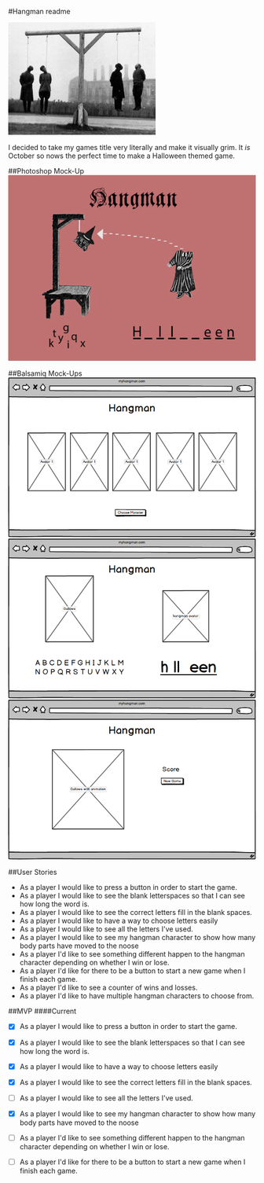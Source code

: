 #Hangman readme

![](assets/refPics/ac923936cc36ef4c3f9d2438f3675838.300x229x1.jpg)

I decided to take my games title very literally and make it visually grim. It *is* October so nows the perfect time to make a Halloween themed game.

##Photoshop Mock-Up
![PS mock-up](assets/jpegs/mockup_3.jpg)

##Balsamiq Mock-Ups
![Balsamiq Mockup 1](BalsamiqMockups/HangmanStartPage.png)
![Balsamiq Mockup 1](BalsamiqMockups/HangmanPlayPage.png)
![Balsamiq Mockup 1](BalsamiqMockups/EndGamePage.png)

##User Stories

- As a player I would like to press a button in order to start the game.
- As a player I would like to see the blank letterspaces so that I can see how long the word is.
- As a player I would like to see the correct letters fill in the blank spaces. 
- As a player I would like to have a way to choose letters easily
- As a player I would like to see all the letters I've used.
- As a player I would like to see my hangman character to show how many body parts have moved to the noose
- As a player I'd like to see something different happen to the hangman character depending on whether I win or lose.
- As a player I'd like for there to be a button to start a new game when I finish each game.
- As a player I'd like to see a counter of wins and losses.
- As a player I'd like to have multiple hangman characters to choose from.

##MVP
####Current
- [X] As a player I would like to press a button in order to start the game.
- [X] As a player I would like to see the blank letterspaces so that I can see how long the word is.
- [X] As a player I would like to have a way to choose letters easily
- [X] As a player I would like to see the correct letters fill in the blank spaces.
- [ ] As a player I would like to see all the letters I've used.
- [X] As a player I would like to see my hangman character to show how many body parts have moved to the noose
- [ ] As a player I'd like to see something different happen to the hangman character depending on whether I win or lose.
- [ ] As a player I'd like for there to be a button to start a new game when I finish each game.






